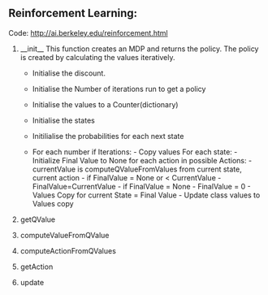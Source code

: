 ## Reinforcement Learning:

Code: http://ai.berkeley.edu/reinforcement.html

1. \_\_init\_\_
   This function creates an MDP and returns the policy. The policy is created by calculating the values iteratively.
   - Initialise the discount.
   - Initialise the Number of iterations run to get a policy
   - Initialise the values to a Counter(dictionary)
   
   - Initialise the states
   - Initilialise the probabilities for each next state
   - For each number if Iterations:
         - Copy values
         For each state:
            - Initialize Final Value to None
            for each action in possible Actions:
               - currentValue is computeQValueFromValues from current state, current action
               - if FinalValue = None or < CurrentValue
                  - FinalValue=CurrentValue
            - if FinalValue = None
               - FinalValue = 0
            - Values Copy for current State = Final Value
         - Update class values to Values copy        
   
2. getQValue
3. computeValueFromQValue
4. computeActionFromQValues
5. getAction
6. update
